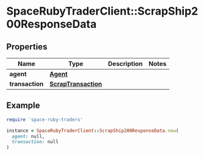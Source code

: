 # SpaceRubyTraderClient::ScrapShip200ResponseData

## Properties

| Name | Type | Description | Notes |
| ---- | ---- | ----------- | ----- |
| **agent** | [**Agent**](Agent.md) |  |  |
| **transaction** | [**ScrapTransaction**](ScrapTransaction.md) |  |  |

## Example

```ruby
require 'space-ruby-traders'

instance = SpaceRubyTraderClient::ScrapShip200ResponseData.new(
  agent: null,
  transaction: null
)
```

